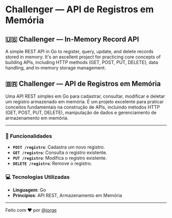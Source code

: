 # Challenger — API de Registros em Memória

## :us: Challenger — In-Memory Record API

A simple REST API in Go to register, query, update, and delete records stored in memory. It's an excellent project for practicing core concepts of building APIs, including HTTP methods (GET, POST, PUT, DELETE), data handling, and in-memory storage management.

## :brazil: Challenger — API de Registros em Memória

Uma API REST simples em Go para cadastrar, consultar, modificar e deletar um registro armazenado em memória. É um projeto excelente para praticar conceitos fundamentais na construção de APIs, incluindo métodos HTTP (GET, POST, PUT, DELETE), manipulação de dados e gerenciamento de armazenamento em memória.

---

### :rocket: Funcionalidades

- **`POST /registro`**: Cadastra um novo registro.
- **`GET /registro`**: Consulta o registro existente.
- **`PUT /registro`**: Modifica o registro existente.
- **`DELETE /registro`**: Remove o registro.

### :computer: Tecnologias Utilizadas

- **Linguagem**: Go
- **Princípios**: API REST, Armazenamento em Memória

---

Feito com :heart: por [@jorge](https://github.com/jorgediasdsg)
